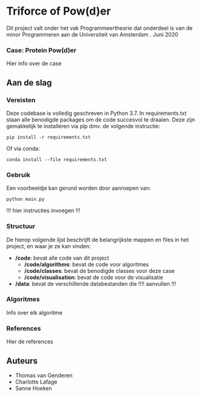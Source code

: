 # Triforce of Pow(d)er

Dit project valt onder het vak Programmeertheorie dat onderdeel is van de minor Programmeren aan de Universiteit van Amsterdam .
Juni 2020

### Case: Protein Pow(d)er

Hier info over de case

## Aan de slag

### Vereisten

Deze codebase is volledig geschreven in Python 3.7. In requirements.txt staan alle benodigde packages om de code succesvol te draaien. Deze zijn gemakkelijk te installeren via pip dmv. de volgende instructie:

```
pip install -r requirements.txt
```

Of via conda:

```
conda install --file requirements.txt
```

### Gebruik

Een voorbeeldje kan gerund worden door aanroepen van:

```
python main.py
```

!!! hier instructies invoegen !!!

### Structuur

De hierop volgende lijst beschrijft de belangrijkste mappen en files in het project, en waar je ze kan vinden:

- **/code**: bevat alle code van dit project
  - **/code/algorithms**: bevat de code voor algoritmes
  - **/code/classes**: bevat de benodigde classes voor deze case
  - **/code/visualisation**: bevat de code voor de visualisatie
- **/data**: bevat de verschillende databestanden die !!!! aanvullen !!!

### Algoritmes

Info over elk algoritme

### References

Hier de references

## Auteurs
- Thomas van Genderen
- Charlotte Lafage
- Sanne Hoeken